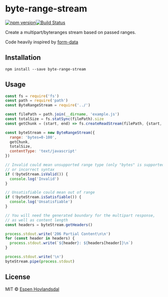 # byte-range-stream

[![npm version](http://img.shields.io/npm/v/byte-range-stream.svg?style=flat-square)](http://browsenpm.org/package/byte-range-stream)[![Build Status](http://img.shields.io/travis/rexxars/byte-range-stream/master.svg?style=flat-square)](https://travis-ci.org/rexxars/byte-range-stream)

Create a multipart/byteranges stream based on passed ranges.

Code heavily inspired by [form-data](https://github.com/form-data/form-data)

## Installation

```
npm install --save byte-range-stream
```

## Usage

```js
const fs = require('fs')
const path = require('path')
const ByteRangeStream = require('../')

const filePath = path.join(__dirname, 'example.js')
const totalSize = fs.statSync(filePath).size
const getChunk = (start, end) => fs.createReadStream(filePath, {start, end})

const byteStream = new ByteRangeStream({
  range: 'bytes=0-100',
  getChunk,
  totalSize,
  contentType: 'text/javascript'
})

// Invalid could mean unsupported range type (only "bytes" is supported)
// or incorrect syntax
if (!byteStream.isValid()) {
  console.log('Invalid')
}

// Unsatisfiable could mean out of range
if (!byteStream.isSatisfiable()) {
  console.log('Unsatisfiable')
}

// You will need the generated boundary for the multipart response,
// as well as content length
const headers = byteStream.getHeaders()

process.stdout.write('206 Partial Content\n\n')
for (const header in headers) {
  process.stdout.write(`${header}: ${headers[header]}\n`)
}

process.stdout.write('\n')
byteStream.pipe(process.stdout)
```

## License

MIT © [Espen Hovlandsdal](https://espen.codes/)
